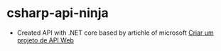 # csharp-api-ninja

- Created API with .NET core based by artichle of microsoft [Criar um projeto de API Web](https://docs.microsoft.com/pt-br/learn/modules/build-web-api-net-core/2-create-web-api)
